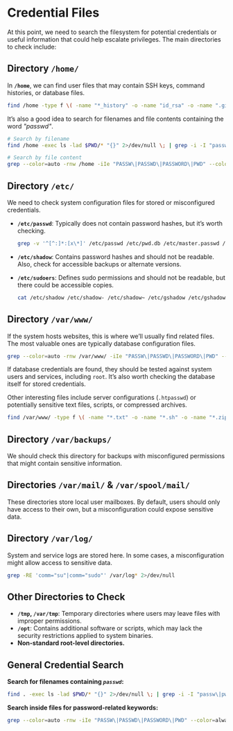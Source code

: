# Credential Files

At this point, we need to search the filesystem for potential credentials or useful information that could help escalate privileges. The main directories to check include:

## Directory `/home/`

In **`/home`**, we can find user files that may contain SSH keys, command histories, or database files.

```bash
find /home -type f \( -name "*_history" -o -name "id_rsa" -o -name ".git-credentials" -o -name '*.db' -o -name '*.sqlite' -o -name '*.sqlite3' -o -name "Dockerfile" -o -name "docker-compose.yml" \) 2>/dev/null
```

It’s also a good idea to search for filenames and file contents containing the word _"passwd"_.

```bash
# Search by filename
find /home -exec ls -lad $PWD/* "{}" 2>/dev/null \; | grep -i -I "passw\|pwd"

# Search by file content
grep --color=auto -rnw /home -iIe "PASSW\|PASSWD\|PASSWORD\|PWD" --color=always 2>/dev/null
```

## Directory `/etc/`

We need to check system configuration files for stored or misconfigured credentials.

- **`/etc/passwd`**: Typically does not contain password hashes, but it’s worth checking.

  ```bash
  grep -v '^[^:]*:[x\*]' /etc/passwd /etc/pwd.db /etc/master.passwd /etc/group 2>/dev/null
  ```

- **`/etc/shadow`**: Contains password hashes and should not be readable. Also, check for accessible backups or alternate versions.
- **`/etc/sudoers`**: Defines sudo permissions and should not be readable, but there could be accessible copies.

  ```bash
  cat /etc/shadow /etc/shadow- /etc/shadow~ /etc/gshadow /etc/gshadow- /etc/master.passwd /etc/spwd.db /etc/security/opasswd /etc/sudoers 2>/dev/null
  ```

## Directory `/var/www/`

If the system hosts websites, this is where we’ll usually find related files. The most valuable ones are typically database configuration files.

```bash
grep --color=auto -rnw /var/www/ -iIe "PASSW\|PASSWD\|PASSWORD\|PWD" --color=always | grep -v ".js" 2>/dev/null
```

If database credentials are found, they should be tested against system users and services, including `root`. It’s also worth checking the database itself for stored credentials.

Other interesting files include server configurations (`.htpasswd`) or potentially sensitive text files, scripts, or compressed archives.

```bash
find /var/www/ -type f \( -name "*.txt" -o -name "*.sh" -o -name "*.zip" -o -name "*.7z" -o -name "*.gz" -o -name "*.tar.gz" -o -name "*.htpasswd" \) 2>/dev/null
```

## Directory `/var/backups/`

We should check this directory for backups with misconfigured permissions that might contain sensitive information.

## Directories `/var/mail/` & `/var/spool/mail/`

These directories store local user mailboxes. By default, users should only have access to their own, but a misconfiguration could expose sensitive data.

## Directory `/var/log/`

System and service logs are stored here. In some cases, a misconfiguration might allow access to sensitive data.

```bash
grep -RE 'comm="su"|comm="sudo"' /var/log* 2>/dev/null
```

## Other Directories to Check

- **`/tmp`, `/var/tmp`**: Temporary directories where users may leave files with improper permissions.
- **`/opt`**: Contains additional software or scripts, which may lack the security restrictions applied to system binaries.
- **Non-standard root-level directories.**

## General Credential Search

**Search for filenames containing _`passwd`_:**

```bash
find . -exec ls -lad $PWD/* "{}" 2>/dev/null \; | grep -i -I "passw\|pwd"
```

**Search inside files for password-related keywords:**

```bash
grep --color=auto -rnw -iIe "PASSW\|PASSWD\|PASSWORD\|PWD" --color=always 2>/dev/null
```
